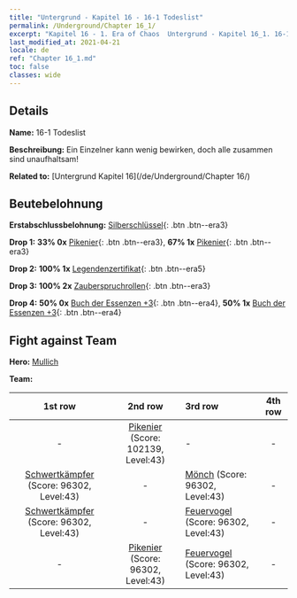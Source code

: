 ```yaml
---
title: "Untergrund - Kapitel 16 - 16-1 Todeslist"
permalink: /Underground/Chapter 16_1/
excerpt: "Kapitel 16 - 1. Era of Chaos  Untergrund - Kapitel 16_1. 16-1 Todeslist"
last_modified_at: 2021-04-21
locale: de
ref: "Chapter 16_1.md"
toc: false
classes: wide
---
```


## Details

 **Name:** 16-1 Todeslist

 **Beschreibung:** Ein Einzelner kann wenig bewirken, doch alle zusammen sind unaufhaltsam!

 **Related to:** [Untergrund Kapitel 16](/de/Underground/Chapter 16/)

## Beutebelohnung

 **Erstabschlussbelohnung:** [Silberschlüssel](/de/Items/con_693/){: .btn .btn--era3}

 **Drop 1:** **33% 0x** [Pikenier](/de/Items/unt_190/){: .btn .btn--era3}, **67% 1x** [Pikenier](/de/Items/unt_190/){: .btn .btn--era3}

 **Drop 2:** **100% 1x** [Legendenzertifikat](/de/Items/mat_67/){: .btn .btn--era5}

 **Drop 3:** **100% 2x** [Zauberspruchrollen](/de/Items/con_694/){: .btn .btn--era3}

 **Drop 4:** **50% 0x** [Buch der Essenzen +3](/de/Items/mat_60/){: .btn .btn--era4}, **50% 1x** [Buch der Essenzen +3](/de/Items/mat_60/){: .btn .btn--era4}


## Fight against Team
 **Hero:** [Mullich](/de/heroes/Mullich/)

 **Team:**


  | 1st row | 2nd row | 3rd row | 4th row |
  |:----:|:----:|:----|:----:|
  | - | [Pikenier](/de/units/Pikeman/) (Score: 102139, Level:43)  | - | - |
  | [Schwertkämpfer](/de/units/Swordsman/) (Score: 96302, Level:43)  | - | [Mönch](/de/units/Monk/) (Score: 96302, Level:43)  | - |
  | [Schwertkämpfer](/de/units/Swordsman/) (Score: 96302, Level:43)  | - | [Feuervogel](/de/units/Firebird/) (Score: 96302, Level:43)  | - |
  | - | [Pikenier](/de/units/Pikeman/) (Score: 96302, Level:43)  | [Feuervogel](/de/units/Firebird/) (Score: 96302, Level:43)  | - |


